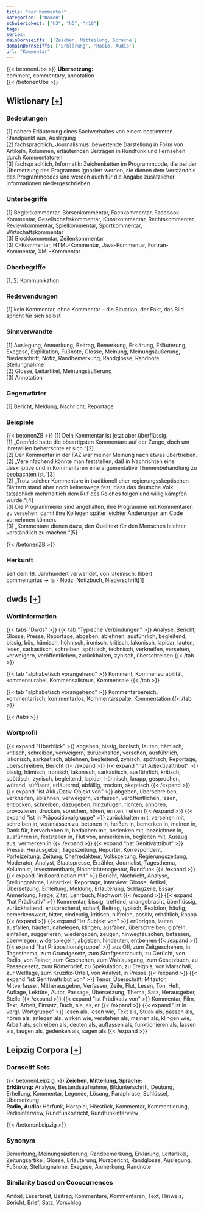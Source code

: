 ```yaml
---
title: "der Kommentar"
kategorien: ["Nomen"]
schwierigkeit: ["k3", "h5", "r10"]
tags:
series:
mainDornseiffs: ['Zeichen, Mitteilung, Sprache']
domainDornseiffs: ['Erklärung', 'Radio, Audio']
url: "Kommentar"
---
```


{{< betonenÜbs >}}
**Übersetzung:**  
comment, commentary, annotation  
{{< /betonenÜbs >}}

## Wiktionary [[+](https://de.wiktionary.org/wiki/Kommentar)]

### Bedeutungen
[1] nähere Erläuterung eines Sachverhaltes von einem bestimmten Standpunkt aus, Auslegung  
[2] fachsprachlich, Journalismus: bewertende Darstellung in Form von Artikeln, Kolumnen, erläuternden Beiträgen in Rundfunk und Fernsehen durch Kommentatoren  
[3] fachsprachlich, Informatik: Zeichenketten im Programmcode, die bei der Übersetzung des Programms ignoriert werden, sie dienen dem Verständnis des Programmcodes und werden auch für die Angabe zusätzlicher Informationen niedergeschrieben  

### Unterbegriffe
[1] Begleitkommentar, Börsenkommentar, Fachkommentar, Facebook-Kommentar, Gesellschaftskommentar, Kunstkommentar, Rechtskommentar, Reviewkommentar, Spielkommentar, Sportkommentar, Wirtschaftskommentar  
[3] Blockkommentar, Zeilenkommentar  
[3] C-Kommentar, HTML-Kommentar, Java-Kommentar, Fortran-Kommentar, XML-Kommentar  

### Oberbegriffe
[1, 2] Kommunikation  

### Redewendungen
[1] kein Kommentar, ohne Kommentar – die Situation, der Fakt, das Bild spricht für sich selbst  

### Sinnverwandte
[1] Auslegung, Anmerkung, Beitrag, Bemerkung, Erklärung, Erläuterung, Exegese, Explikation, Fußnote, Glosse, Meinung, Meinungsäußerung, Niederschrift, Notiz, Randbemerkung, Randglosse, Randnote, Stellungnahme  
[2] Glosse, Leitartikel, Meinungsäußerung  
[3] Annotation  

### Gegenwörter
[1] Bericht, Meldung, Nachricht, Reportage  

### Beispiele
{{< betonenZB >}}
[1] Dein Kommentar ist jetzt aber überflüssig.  
[1] „Grenfeld hatte die bösartigsten Kommentare auf der Zunge, doch um ihretwillen beherrschte er sich.“[2]  
[2] Der Kommentar in der FAZ war meiner Meinung nach etwas übertrieben.  
[2] „Vereinfachend könnte man feststellen, daß in Nachrichten eine deskriptive und in Kommentaren eine argumentative Themenbehandlung zu beobachten ist.“[3]  
[2] „Trotz solcher Kommentare in traditionell eher regierungsskeptischen Blättern stand aber noch keineswegs fest, dass das deutsche Volk tatsächlich mehrheitlich dem Ruf des Reiches folgen und willig kämpfen würde.“[4]  
[3] Die Programmierer sind angehalten, ihre Programme mit Kommentaren zu versehen, damit ihre Kollegen später leichter Änderungen am Code vornehmen können.  
[3] „Kommentare dienen dazu, den Quelltext für den Menschen leichter verständlich zu machen.“[5]  

{{< /betonenZB >}}
### Herkunft
seit dem 18. Jahrhundert verwendet, von lateinisch: (liber) commentarius → la - Notiz, Notizbuch, Niederschrift[1]  



## dwds [[+](https://www.dwds.de/wb/Kommentar)]

### Wortinformation
{{< tabs "Dwds" >}}
{{< tab "Typische Verbindungen" >}}
Analyse, Bericht, Glosse, Presse, Reportage, abgeben, ablehnen, ausführlich, begleitend, bissig, bös, hämisch, höhnisch, ironisch, kritisch, lakonisch, lapidar, lauten, lesen, sarkastisch, schreiben, spöttisch, technisch, verkneifen, versehen, verweigern, veröffentlichen, zurückhalten, zynisch, überschreiben
{{< /tab >}}

{{< tab "alphabetisch vorangehend" >}}
Komment, Kommensurabilität, kommensurabel, Kommensalismus, Kommensale
{{< /tab >}}

{{< tab "alphabetisch vorangehend" >}}
Kommentarbereich, kommentarisch, kommentarlos, Kommentarspalte, Kommentation
{{< /tab >}}

{{< /tabs >}}

### Wortprofil
{{< expand "Überblick" >}} abgeben, bissig, ironisch, lauten, hämisch, kritisch, schreiben, verweigern, zurückhalten, versehen, ausführlich, lakonisch, sarkastisch, ablehnen, begleitend, zynisch, spöttisch, Reportage, überschreiben, Bericht {{< /expand >}}
{{< expand "hat Adjektivattribut" >}} bissig, hämisch, ironisch, lakonisch, sarkastisch, ausführlich, kritisch, spöttisch, zynisch, begleitend, lapidar, höhnisch, knapp, gesprochen, wütend, süffisant, erläuternd, abfällig, trocken, skeptisch {{< /expand >}}
{{< expand "ist Akk./Dativ-Objekt von" >}} abgeben, überschreiben, verkneifen, ablehnen, verweigern, verfassen, veröffentlichen, lesen, entlocken, schreiben, dazugeben, hinzufügen, richten, anhören, provozieren, drucken, sprechen, hören, ernten, liefern {{< /expand >}}
{{< expand "ist in Präpositionalgruppe" >}} zurückhalten mit, versehen mit, schreiben in, veranlassen zu, betonen in, heißen in, bemerken in, meinen in, Dank für, hervorheben in, bedachen mit, bedenken mit, bezeichnen in, ausführen in, feststellen in, Flut von, anmerken in, begleiten mit, Auszug aus, vermerken in {{< /expand >}}
{{< expand "hat Genitivattribut" >}} Presse, Herausgeber, Tageszeitung, Reporter, Korrespondent, Parteizeitung, Zeitung, Chefredakteur, Volkszeitung, Regierungszeitung, Moderator, Analyst, Staatspresse, Erzähler, Journalist, Tagesthema, Kolumnist, Investmentbank, Nachrichtenagentur, Rundfunk {{< /expand >}}
{{< expand "in Koordination mit" >}} Bericht, Nachricht, Analyse, Stellungnahme, Leitartikel, Reportage, Interview, Glosse, Artikel, Übersetzung, Einleitung, Meldung, Erläuterung, Schlagzeile, Essay, Anmerkung, Frage, Zitat, Lehrbuch, Nachwort {{< /expand >}}
{{< expand "hat Prädikativ" >}} Kommentar, bissig, treffend, unangebracht, überflüssig, zurückhaltend, entsprechend, scharf, Beitrag, typisch, Reaktion, häufig, bemerkenswert, bitter, eindeutig, kritisch, hilfreich, positiv, erhältlich, knapp {{< /expand >}}
{{< expand "ist Subjekt von" >}} erübrigen, lauten, ausfallen, häufen, nahelegen, klingen, ausfällen, überschreiben, gipfeln, einfallen, suggerieren, wiedergeben, zeugen, hinwegtäuschen, befassen, überwiegen, widerspiegeln, abgeben, hindeuten, entbehren {{< /expand >}}
{{< expand "hat Präpositionalgruppe" >}} aus Off, zum Zeitgeschehen, in Tagesthema, zum Grundgesetz, zum Strafgesetzbuch, zu Gerücht, von Radio, von Rainer, zum Geschehen, zum Wahlausgang, zum Gesetzbuch, zu Rassegesetz, zum Römerbrief, zu Spekulation, zu Ereignis, von Marschall, zur Weltlage, zum Kruzifix-Urteil, von Analyst, in Presse {{< /expand >}}
{{< expand "ist Genitivattribut von" >}} Tenor, Überschrift, Mitautor, Mitverfasser, Mitherausgeber, Verfasser, Zeile, Flut, Lesen, Ton, Heft, Auflage, Lektüre, Autor, Passage, Übersetzung, Thema, Satz, Herausgeber, Stelle {{< /expand >}}
{{< expand "ist Prädikativ von" >}} Kommentar, Film, Text, Arbeit, Einsatz, Buch, sie, es, er {{< /expand >}}
{{< expand "ist in vergl. Wortgruppe" >}} lesen als, lesen wie, Text als, Stück als, passen als, hören als, anlegen als, wirken wie, verstehen als, meinen als, klingen wie, Arbeit als, schreiben als, deuten als, auffassen als, funktionieren als, lassen als, taugen als, gedenken als, sagen als {{< /expand >}}

## Leipzig Corpora [[+](https://corpora.uni-leipzig.de/en/res?word=Kommentar&corpusId=deu_newscrawl-public_2018)]

### Dornseiff Sets
{{< betonenLeipzig >}}
**Zeichen, Mitteilung, Sprache:**  
**Erklärung:** Analyse, Bestandsaufnahme, Bildunterschrift, Deutung, Erhellung, Kommentar, Legende, Lösung, Paraphrase, Schlüssel, Übersetzung  
**Radio, Audio:** Hörfunk, Hörspiel, Hörstück, Kommentar, Kommentierung, Radiointerview, Rundfunkbericht, Rundfunkinterview  

{{< /betonenLeipzig >}}

### Synonym
Bemerkung, Meinungsäußerung, Randbemerkung, Erklärung, Leitartikel, Zeitungsartikel, Glosse, Erläuterung, Kurzbericht, Randglosse, Auslegung, Fußnote, Stellungnahme, Exegese, Anmerkung, Randnote


### Similarity based on Cooccurrences
Artikel, Leserbrief, Beitrag, Kommentare, Kommentaren, Text, Hinweis, Bericht, Brief, Satz, Vorschlag

